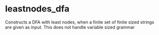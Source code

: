 # leastnodes_dfa
Constructs a DFA with least nodes, when a finite set of finite sized strings are given as input. This does not handle variable sized grammar
